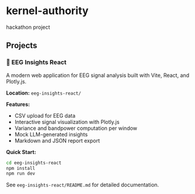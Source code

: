 # kernel-authority
hackathon project

## Projects

### 🧠 EEG Insights React

A modern web application for EEG signal analysis built with Vite, React, and Plotly.js.

**Location:** `eeg-insights-react/`

**Features:**
- CSV upload for EEG data
- Interactive signal visualization with Plotly.js
- Variance and bandpower computation per window
- Mock LLM-generated insights
- Markdown and JSON report export

**Quick Start:**
```bash
cd eeg-insights-react
npm install
npm run dev
```

See `eeg-insights-react/README.md` for detailed documentation.
